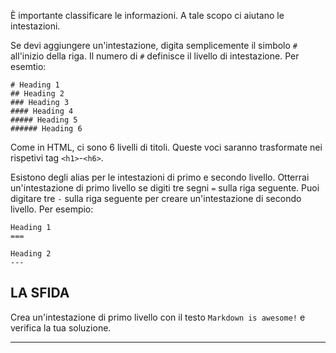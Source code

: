 È importante classificare le informazioni. A tale scopo ci aiutano le intestazioni.

Se devi aggiungere un'intestazione, digita semplicemente il simbolo `#` all'inizio della riga. Il numero di `#` definisce il livello di intestazione. Per esemtio:

    # Heading 1
    ## Heading 2
    ### Heading 3
    #### Heading 4
    ##### Heading 5
    ###### Heading 6

Come in HTML, ci sono 6 livelli di titoli. Queste voci saranno trasformate nei rispetivi tag `<h1>`-`<h6>`.

Esistono degli alias per le intestazioni di primo e secondo livello. Otterrai un'intestazione di primo livello se digiti tre segni `=` sulla riga seguente.
Puoi digitare tre `-` sulla riga seguente per creare un'intestazione di secondo livello. Per esempio:

    Heading 1
    ===

    Heading 2
    ---

## LA SFIDA

Crea un'intestazione di primo livello con il testo `Markdown is awesome!` e verifica la tua soluzione.

---
